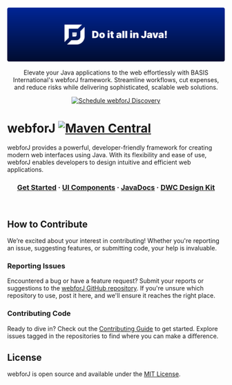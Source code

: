 <div align="center">

![webforJ](./cover.svg)

Elevate your Java applications to the web effortlessly with BASIS International's webforJ framework. Streamline workflows, cut expenses, and reduce risks while delivering sophisticated, scalable web solutions.

<a href="https://webforj.com/schedule-discovery/" target="_blank">
<img src="https://img.shields.io/badge/Schedule%20Discovery-java?style=for-the-badge&logo=googlecalendar&logoColor=ffffff&logoSize=400&labelColor=555555&color=022495" alt="Schedule webforJ Discovery">
</a>

  <br>
</div>

# webforJ [![Maven Central](https://img.shields.io/maven-metadata/v.svg?label=Latest&metadataUrl=https%3A%2F%2Frepo1.maven.org%2Fmaven2%2Fcom%2Fwebforj%2Fwebforj-parent%2Fmaven-metadata.xml)](https://github.com/webforj/webforj/releases)

webforJ provides a powerful, developer-friendly framework for creating modern web interfaces using Java. With its flexibility and ease of use, webforJ enables developers to design intuitive and efficient web applications.

<div align="center">

### [Get Started](https://docs.webforj.com/docs/introduction/getting-started) · [UI Components](https://docs.webforj.com/docs/components/overview) · [JavaDocs](https://javadoc.io/doc/com.webforj) · [DWC Design Kit](https://www.figma.com/community/file/1144573845612007198)

<br>
</div>

## How to Contribute

We’re excited about your interest in contributing! Whether you're reporting an issue, suggesting features, or submitting code, your help is invaluable.

### Reporting Issues

Encountered a bug or have a feature request? Submit your reports or suggestions to the [webforJ GitHub repository](https://github.com/webforj/webforj). If you're unsure which repository to use, post it here, and we'll ensure it reaches the right place.

### Contributing Code

Ready to dive in? Check out the [Contributing Guide](https://github.com/webforj/webforj/blob/main/CONTRIBUTING.md) to get started. Explore issues tagged in the repositories to find where you can make a difference.

## License

webforJ is open source and available under the [MIT License](https://github.com/webforj/webforj/blob/main/LICENSE). 
